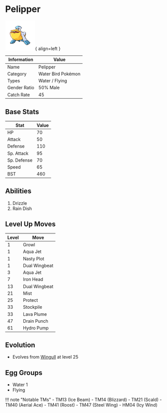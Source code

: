 # Pelipper

![Pelipper](../images/pokemon/279.png){ align=left }

| Information | Value |
|------------|--------|
| Name | Pelipper |
| Category | Water Bird Pokémon |
| Types | Water / Flying |
| Gender Ratio | 50% Male |
| Catch Rate | 45 |

## Base Stats

| Stat | Value |
|------|-------|
| HP | 70 |
| Attack | 50 |
| Defense | 110 |
| Sp. Attack | 95 |
| Sp. Defense | 70 |
| Speed | 65 |
| BST | 460 |

## Abilities
1. Drizzle
2. Rain Dish

## Level Up Moves
| Level | Move |
|-------|------|
| 1 | Growl |
| 1 | Aqua Jet |
| 1 | Nasty Plot |
| 1 | Dual Wingbeat |
| 3 | Aqua Jet |
| 7 | Iron Head |
| 13 | Dual Wingbeat |
| 21 | Mist |
| 25 | Protect |
| 33 | Stockpile |
| 33 | Lava Plume |
| 47 | Drain Punch |
| 61 | Hydro Pump |

## Evolution
- Evolves from [Wingull](278-wingull.md) at level 25

## Egg Groups
- Water 1
- Flying

!!! note "Notable TMs"
    - TM13 (Ice Beam)
    - TM14 (Blizzard)
    - TM21 (Scald)
    - TM40 (Aerial Ace)
    - TM41 (Roost)
    - TM47 (Steel Wing)
    - HM04 (Icy Wind)
